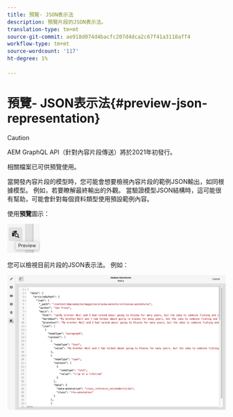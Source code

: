 ```yaml
---
title: 預覽- JSON表示法
description: 預覽片段的JSON表示法。
translation-type: tm+mt
source-git-commit: ae918d074d4bacfc207d4dca2c67f41a3118aff4
workflow-type: tm+mt
source-wordcount: '117'
ht-degree: 1%

---
```



# 預覽- JSON表示法{#preview-json-representation}

>[!CAUTION]
>
>AEM GraphQL API（針對內容片段傳送）將於2021年初發行。
>
>相關檔案已可供預覽使用。

當開發內容片段的模型時，您可能會想要檢視內容片段的範例JSON輸出，如同根據模型。 例如，若要瞭解最終輸出的外觀。 當驗證模型JSON結構時，這可能很有幫助，可能會針對每個資料類型使用預設範例內容。

使用&#x200B;**預覽**&#x200B;圖示：

![內容片段編輯器-「預覽」索引標籤](assets/cfm-preview-01.png)

您可以檢視目前片段的JSON表示法。 例如：

![內容片段編輯器——片段預覽](assets/cfm-preview-02.png)